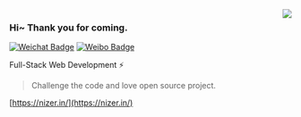 <img align="right" src="https://github-readme-stats.vercel.app/api?username=NiZerin&show_icons=true&icon_color=805AD5&text_color=718096&bg_color=ffffff&hide_title=true" />

### Hi~ Thank you for coming.

[![Weichat Badge](https://img.shields.io/badge/-nizerin98-58CC02?style=flat-square&logo=wechat&logoColor=white&link=https://twitter.com/ningzelin)](https://cdn.iacblog.com/wx/%E5%BE%AE%E4%BF%A1%E5%9B%BE%E7%89%87_20201217172526-300x300.jpg)
[![Weibo Badge](https://img.shields.io/badge/-NiZerin-FFCC22?style=flat-square&logo=sina-weibo&logoColor=white&link=https://weibo.com/274722003)](https://weibo.com/274722003)

Full-Stack Web Development :zap:

> Challenge the code and love open source project.

[https://nizer.in/](https://nizer.in/)
